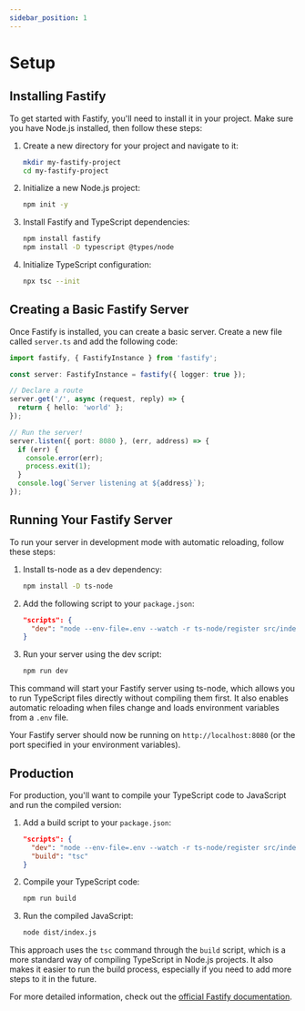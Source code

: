 ```yaml
---
sidebar_position: 1
---
```


# Setup

## Installing Fastify

To get started with Fastify, you'll need to install it in your project. Make sure you have Node.js installed, then follow these steps:

1. Create a new directory for your project and navigate to it:

   ```bash
   mkdir my-fastify-project
   cd my-fastify-project
   ```

2. Initialize a new Node.js project:

   ```bash npm2yarn
   npm init -y
   ```

3. Install Fastify and TypeScript dependencies:

   ```bash npm2yarn
   npm install fastify
   npm install -D typescript @types/node
   ```

4. Initialize TypeScript configuration:

   ```bash npm2yarn
   npx tsc --init
   ```

## Creating a Basic Fastify Server

Once Fastify is installed, you can create a basic server. Create a new file called `server.ts` and add the following code:

```typescript title="server.ts"
import fastify, { FastifyInstance } from 'fastify';

const server: FastifyInstance = fastify({ logger: true });

// Declare a route
server.get('/', async (request, reply) => {
  return { hello: 'world' };
});

// Run the server!
server.listen({ port: 8080 }, (err, address) => {
  if (err) {
    console.error(err);
    process.exit(1);
  }
  console.log(`Server listening at ${address}`);
});
```

## Running Your Fastify Server

To run your server in development mode with automatic reloading, follow these steps:

1. Install ts-node as a dev dependency:

   ```bash npm2yarn
   npm install -D ts-node
   ```

2. Add the following script to your `package.json`:

   ```json
   "scripts": {
     "dev": "node --env-file=.env --watch -r ts-node/register src/index.ts"
   }
   ```

3. Run your server using the dev script:

   ```bash npm2yarn
   npm run dev
   ```

This command will start your Fastify server using ts-node, which allows you to run TypeScript files directly without compiling them first. It also enables automatic reloading when files change and loads environment variables from a `.env` file.

Your Fastify server should now be running on `http://localhost:8080` (or the port specified in your environment variables).

## Production

For production, you'll want to compile your TypeScript code to JavaScript and run the compiled version:

1. Add a build script to your `package.json`:

   ```json
   "scripts": {
     "dev": "node --env-file=.env --watch -r ts-node/register src/index.ts",
     "build": "tsc"
   }
   ```

2. Compile your TypeScript code:

   ```bash npm2yarn
   npm run build
   ```

3. Run the compiled JavaScript:

   ```bash
   node dist/index.js
   ```

This approach uses the `tsc` command through the `build` script, which is a more standard way of compiling TypeScript in Node.js projects. It also makes it easier to run the build process, especially if you need to add more steps to it in the future.

For more detailed information, check out the [official Fastify documentation](https://www.fastify.io/docs/latest/).
